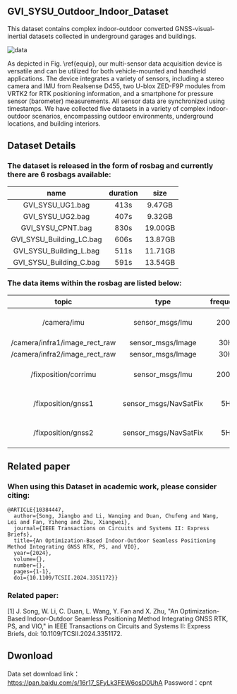 ## GVI_SYSU_Outdoor_Indoor_Dataset
This dataset contains complex indoor-outdoor converted GNSS-visual-inertial datasets collected in underground garages and buildings.


![data](https://github.com/SYSU-CPNTLab/GVI_SYSU_Outdoor_Indoor_Dataset/assets/74598384/2acb0519-cf70-4bb9-a803-9a535cc37263)


As depicted in Fig. \ref{equip}, our multi-sensor data acquisition device is versatile and can be utilized for both vehicle-mounted and handheld applications. The device integrates a variety of sensors, including a stereo camera and IMU from Realsense D455, two U-blox ZED-F9P modules from VRTK2 for RTK positioning information, and a smartphone for pressure sensor (barometer) measurements. All sensor data are synchronized using timestamps. We have collected five datasets in a variety of complex indoor-outdoor scenarios, encompassing outdoor environments, underground locations, and building interiors. 


##  Dataset Details
### The dataset is released in the form of rosbag and currently there are 6 rosbags available:

| name | duration | size |
| :--: | :------: | :--: |
| GVI_SYSU_UG1.bag | 413s | 9.47GB |
| GVI_SYSU_UG2.bag | 407s | 9.32GB |
| GVI_SYSU_CPNT.bag | 830s | 19.00GB |
| GVI_SYSU_Building_LC.bag | 606s | 13.87GB |
| GVI_SYSU_Building_L.bag | 511s | 11.71GB |
| GVI_SYSU_Building_C.bag | 591s | 13.54GB |



### The data items within the rosbag are listed below:
| topic | type | frequency | description |
| :---: | :--: | :-------: | :---------: |
| /camera/imu | sensor_msgs/Imu | 200Hz | IMU measurments from D455|
| /camera/infra1/image_rect_raw | sensor_msgs/Image | 30Hz | left camera |
| /camera/infra2/image_rect_raw | sensor_msgs/Image | 30Hz | right camera |
| /fixposition/corrimu | sensor_msgs/Imu | 200Hz | IMU measurments from VRTK2| 
| /fixposition/gnss1 | sensor_msgs/NavSatFix | 5Hz | GNSS1 RTK position from VRTK2| 
| /fixposition/gnss2| sensor_msgs/NavSatFix | 5Hz | GNSS2 RTK position from VRTK2| 


## Related paper
### When using this Dataset in academic work, please consider citing:

    @ARTICLE{10384447,
      author={Song, Jiangbo and Li, Wanqing and Duan, Chufeng and Wang, Lei and Fan, Yiheng and Zhu, Xiangwei},
      journal={IEEE Transactions on Circuits and Systems II: Express Briefs}, 
      title={An Optimization-Based Indoor-Outdoor Seamless Positioning Method Integrating GNSS RTK, PS, and VIO}, 
      year={2024},
      volume={},
      number={},
      pages={1-1},
      doi={10.1109/TCSII.2024.3351172}}


### Related paper:

[1]	J. Song, W. Li, C. Duan, L. Wang, Y. Fan and X. Zhu, "An Optimization-Based Indoor-Outdoor Seamless Positioning Method Integrating GNSS RTK, PS, and VIO," in IEEE Transactions on Circuits and Systems II: Express Briefs, doi: 10.1109/TCSII.2024.3351172.


##  Dwonload
Data set download link：https://pan.baidu.com/s/16r17_SFyLk3FEW6osD0UhA 
Password：cpnt 


